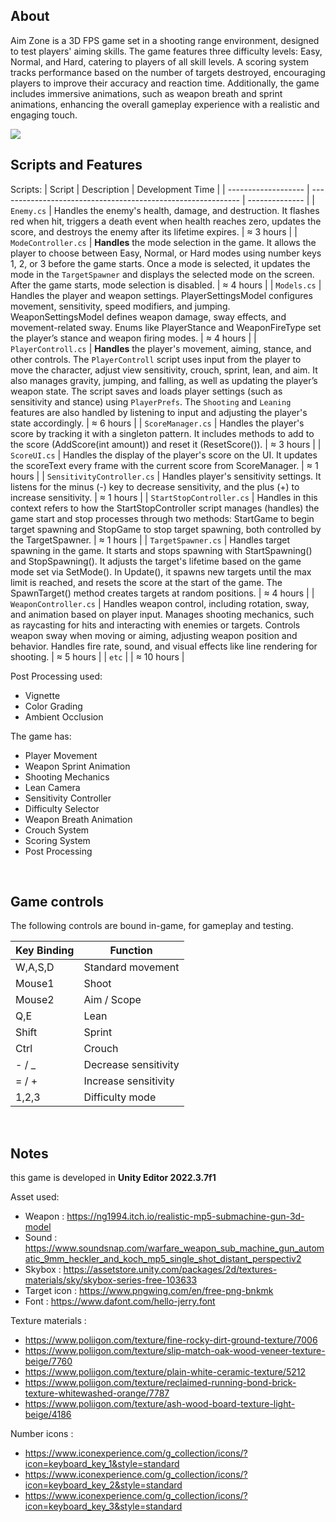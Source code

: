 ## About
Aim Zone is a 3D FPS game set in a shooting range environment, designed to test players' aiming skills. The game features three difficulty levels: Easy, Normal, and Hard, catering to players of all skill levels. A scoring system tracks performance based on the number of targets destroyed, encouraging players to improve their accuracy and reaction time. Additionally, the game includes immersive animations, such as weapon breath and sprint animations, enhancing the overall gameplay experience with a realistic and engaging touch.

<tbody>
    <tr>
      <td><img src="https://github.com/Swiper0/Swiper0/blob/main/GIF/AimZoneDemo.gif"/></td>
    </tr>
  
<br>

## Scripts and Features
Scripts:
|  Script       | Description                                                  | Development Time |
| ------------------- | ------------------------------------------------------------ | -------------- |
| `Enemy.cs` | Handles the enemy's health, damage, and destruction. It flashes red when hit, triggers a death event when health reaches zero, updates the score, and destroys the enemy after its lifetime expires. | ≈ 3 hours |
| `ModeController.cs` | **Handles** the mode selection in the game. It allows the player to choose between Easy, Normal, or Hard modes using number keys 1, 2, or 3 before the game starts. Once a mode is selected, it updates the mode in the `TargetSpawner` and displays the selected mode on the screen. After the game starts, mode selection is disabled. | ≈ 4 hours |
| `Models.cs`  | Handles the player and weapon settings. PlayerSettingsModel configures movement, sensitivity, speed modifiers, and jumping. WeaponSettingsModel defines weapon damage, sway effects, and movement-related sway. Enums like PlayerStance and WeaponFireType set the player’s stance and weapon firing modes. | ≈ 4 hours |
| `PlayerControll.cs`  | **Handles** the player's movement, aiming, stance, and other controls. The `PlayerControll` script uses input from the player to move the character, adjust view sensitivity, crouch, sprint, lean, and aim. It also manages gravity, jumping, and falling, as well as updating the player’s weapon state. The script saves and loads player settings (such as sensitivity and stance) using `PlayerPrefs`. The `Shooting` and `Leaning` features are also handled by listening to input and adjusting the player's state accordingly. | ≈ 6 hours |
| `ScoreManager.cs`  | Handles the player's score by tracking it with a singleton pattern. It includes methods to add to the score (AddScore(int amount)) and reset it (ResetScore()). | ≈ 3 hours |
| `ScoreUI.cs`  | Handles the display of the player's score on the UI. It updates the scoreText every frame with the current score from ScoreManager. | ≈ 1 hours |
| `SensitivityController.cs`  | Handles player's sensitivity settings. It listens for the minus (-) key to decrease sensitivity, and the plus (+) to increase sensitivity. | ≈ 1 hours |
| `StartStopController.cs`  | Handles in this context refers to how the StartStopController script manages (handles) the game start and stop processes through two methods: StartGame to begin target spawning and StopGame to stop target spawning, both controlled by the TargetSpawner. | ≈ 1 hours |
| `TargetSpawner.cs`  | Handles target spawning in the game. It starts and stops spawning with StartSpawning() and StopSpawning(). It adjusts the target's lifetime based on the game mode set via SetMode(). In Update(), it spawns new targets until the max limit is reached, and resets the score at the start of the game. The SpawnTarget() method creates targets at random positions. | ≈ 4 hours |
| `WeaponController.cs`  | Handles weapon control, including rotation, sway, and animation based on player input. Manages shooting mechanics, such as raycasting for hits and interacting with enemies or targets. Controls weapon sway when moving or aiming, adjusting weapon position and behavior. Handles fire rate, sound, and visual effects like line rendering for shooting. | ≈ 5 hours |
| `etc`  |  | ≈ 10 hours |


Post Processing used:
- Vignette
- Color Grading
- Ambient Occlusion

The game has:
- Player Movement
- Weapon Sprint Animation
- Shooting Mechanics
- Lean Camera
- Sensitivity Controller
- Difficulty Selector
- Weapon Breath Animation
- Crouch System
- Scoring System
- Post Processing 

<br>

## Game controls
The following controls are bound in-game, for gameplay and testing.

| Key Binding       | Function          |
| ----------------- | ----------------- |
| W,A,S,D       | Standard movement  |
| Mouse1       | Shoot  |
| Mouse2       | Aim / Scope  |
| Q,E       | Lean |
| Shift       | Sprint  |
| Ctrl      | Crouch |
| - / _      | Decrease sensitivity  |
| = / +       | Increase sensitivity  |
| 1,2,3       | Difficulty mode  |

<br>

## Notes
this game is developed in **Unity Editor 2022.3.7f1**

Asset used:
- Weapon : https://ng1994.itch.io/realistic-mp5-submachine-gun-3d-model
- Sound : https://www.soundsnap.com/warfare_weapon_sub_machine_gun_automatic_9mm_heckler_and_koch_mp5_single_shot_distant_perspectiv2
- Skybox : https://assetstore.unity.com/packages/2d/textures-materials/sky/skybox-series-free-103633
- Target icon : https://www.pngwing.com/en/free-png-bnkmk
- Font : https://www.dafont.com/hello-jerry.font

Texture materials :
- https://www.poliigon.com/texture/fine-rocky-dirt-ground-texture/7006
- https://www.poliigon.com/texture/slip-match-oak-wood-veneer-texture-beige/7760
- https://www.poliigon.com/texture/plain-white-ceramic-texture/5212
- https://www.poliigon.com/texture/reclaimed-running-bond-brick-texture-whitewashed-orange/7787
- https://www.poliigon.com/texture/ash-wood-board-texture-light-beige/4186

Number icons :
- https://www.iconexperience.com/g_collection/icons/?icon=keyboard_key_1&style=standard
- https://www.iconexperience.com/g_collection/icons/?icon=keyboard_key_2&style=standard
- https://www.iconexperience.com/g_collection/icons/?icon=keyboard_key_3&style=standard

